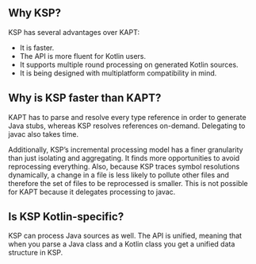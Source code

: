 [//]: # (title: Frequently asked questions)

## Why KSP?

KSP has several advantages over KAPT:
* It is faster.
* The API is more fluent for Kotlin users.
* It supports multiple round processing on generated Kotlin sources.
* It is being designed with multiplatform compatibility in mind.

## Why is KSP faster than KAPT?

KAPT has to parse and resolve every type reference in order to generate Java stubs, whereas KSP resolves references on-demand. Delegating to javac also takes time.

Additionally, KSP’s incremental processing model has a finer granularity than just isolating and aggregating. It finds more opportunities to avoid reprocessing everything. Also, because KSP traces symbol resolutions dynamically, a change in a file is less likely to pollute other files and therefore the set of files to be reprocessed is smaller. This is not possible for KAPT because it delegates processing to javac.

## Is KSP Kotlin-specific?

KSP can process Java sources as well. The API is unified, meaning that when you parse a Java class and a Kotlin class you get a unified data structure in KSP.
